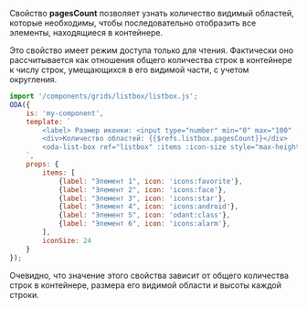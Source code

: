 Свойство **pagesCount** позволяет узнать количество видимый областей, которые необходимы, чтобы последовательно отобразить все элементы, находящиеся в контейнере.

Это свойство имеет режим доступа только для чтения. Фактически оно рассчитывается как отношения общего количества строк в контейнере к числу строк, умещающихся в его видимой части, с учетом округления.

```javascript _run_line_edit_loadoda_[my-component.js]_h=160_
import '/components/grids/listbox/listbox.js';
ODA({
    is: 'my-component',
    template: `
        <label> Размер иконки: <input type="number" min="0" max="100" ::value="iconSize">px</label>
        <div>Количество областей: {{$refs.listbox.pagesCount}}</div>
        <oda-list-box ref="listbox" :items :icon-size style="max-height: 120px"></oda-list-box>
    `,
    props: {
        items: [
            {label: "Элемент 1", icon: 'icons:favorite'},
            {label: "Элемент 2", icon: 'icons:face'},
            {label: "Элемент 3", icon: 'icons:star'},
            {label: "Элемент 4", icon: 'icons:android'},
            {label: "Элемент 5", icon: 'odant:class'},
            {label: "Элемент 6", icon: 'icons:alarm'},
        ],
        iconSize: 24
    }
});
```

Очевидно, что значение этого свойства зависит от общего количества строк в контейнере, размера его видимой области и высоты каждой строки.
